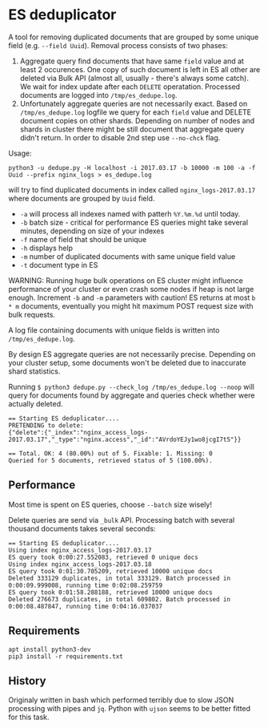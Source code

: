 # ES deduplicator

A tool for removing duplicated documents that are grouped by some unique field (e.g. `--field Uuid`). Removal process consists of two phases:

 1. Aggregate query find documents that have same `field` value and at least 2 occurences. One copy of such document is left in ES all other are deleted via Bulk API (almost all, usually - there's always some catch). We wait for index update after each `DELETE` operatation. Processed documents are logged into `/tmp/es_dedupe.log`.
 2. Unfortunately aggregate queries are not necessarily exact. Based on `/tmp/es_dedupe.log` logfile we query for each `field` value and DELETE document copies on other shards. Depending on number of nodes and shards in cluster there might be still document that aggregate query didn't return. In order to disable 2nd step use `--no-chck` flag.

Usage:
```
python3 -u dedupe.py -H localhost -i 2017.03.17 -b 10000 -m 100 -a -f Uuid --prefix nginx_logs > es_dedupe.log
```
will try to find duplicated documents in index called `nginx_logs-2017.03.17` where documents are grouped by `Uuid` field.

 * `-a` will process all indexes named with patterh `%Y.%m.%d` until today.
 * `-b` batch size - critical for performance ES queries might take several minutes, depending on size of your indexes
 * `-f` name of field that should be unique
 * `-h` displays help
 * `-m` number of duplicated documents with same unique field value
 * `-t` document type in ES

WARNING: Running huge bulk operations on ES cluster might influence performance of your cluster or even crash some nodes if heap
is not large enough. Increment `-b` and `-m` parameters with caution! ES returns at most `b * m` documents, eventually you might hit
maximum POST request size with bulk requests.

A log file containing documents with unique fields is written into `/tmp/es_dedupe.log`.

By design ES aggregate queries are not necessarily precise. Depending on your cluster setup, some documents won't be deleted due to
inaccurate shard statistics.

Running `$ python3 dedupe.py --check_log /tmp/es_dedupe.log --noop` will query for documents found by aggregate and queries check whether were actually
deleted.
```
== Starting ES deduplicator....
PRETENDING to delete:
{"delete":{"_index":"nginx_access_logs-2017.03.17","_type":"nginx.access","_id":"AVrdoYEJy1wo8jcgI7t5"}}

== Total. OK: 4 (80.00%) out of 5. Fixable: 1. Missing: 0
Queried for 5 documents, retrieved status of 5 (100.00%).
```

## Performance

Most time is spent on ES queries, choose `--batch` size wisely!

Delete queries are send via `_bulk` API. Processing batch with several thousand documents takes several seconds:
```
== Starting ES deduplicator....
Using index nginx_access_logs-2017.03.17
ES query took 0:00:27.552083, retrieved 0 unique docs
Using index nginx_access_logs-2017.03.18
ES query took 0:01:30.705209, retrieved 10000 unique docs
Deleted 333129 duplicates, in total 333129. Batch processed in 0:00:09.999008, running time 0:02:08.259759
ES query took 0:01:58.288188, retrieved 10000 unique docs
Deleted 276673 duplicates, in total 609802. Batch processed in 0:00:08.487847, running time 0:04:16.037037
```

## Requirements
```
apt install python3-dev
pip3 install -r requirements.txt
```

## History

Originaly written in bash which performed terribly due to slow JSON processing with pipes and `jq`. Python with `ujson` seems to be better fitted for this task.
